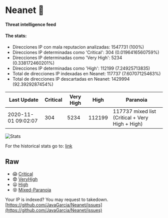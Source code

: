 # Neanet :hocho:
#### Threat intelligence feed
#### The stats:

- Direcciones IP con mala reputacion analizadas: 1547731 (100%)
- Direcciones IP determinadas como 'Critical':  304 (0.0196416560759%)
- Direcciones IP determinadas como 'Very High':  5234 (0.338172460201%)
- Direcciones IP determinadas como 'High':  112199 (7.24925713835)
- Total de direcciones IP indexadas en Neanet:  117737 (7.60707125463%)
- Total de direcciones IP descartadas en Neanet:  1429994 (92.3929287454%)

| Last Update | Critical | Very High | High | Paranoia |
| --- | --- | --- | --- | --- |
| 2020-11-01 09:02:07 | 304 | 5234 | 112199 | 117737 mixed list (Critical + Very High + High)|

![Stats](https://docs.google.com/spreadsheets/d/e/2PACX-1vSnaNMIXVabIpDJjufMlzH7poXnshF3mgd8Is1g9ytUEzVsP5my4Trn8f-xkoLLQ38xpL3HtmUexLo6/pubchart?oid=501124687&format=image)

For the historical stats go to: [link](/stats.csv)
## Raw
- :scream: [Critical](https://raw.githubusercontent.com/JavaGarcia/Neanet/master/blacklists/neanet_critical.txt)
- :fearful: [VeryHigh](https://raw.githubusercontent.com/JavaGarcia/Neanet/master/blacklists/neanet_veryHigh.txtt)
- :frowning: [High](https://raw.githubusercontent.com/JavaGarcia/Neanet/master/blacklists/neanet_high.txt)
- :dizzy_face: [Mixed-Paranoia](https://raw.githubusercontent.com/JavaGarcia/Neanet/master/blacklists/neanet_all.txt)


Your IP is indexed? You may request to takedown. [https://github.com/JavaGarcia/Neanet/issues](https://github.com/JavaGarcia/Neanet/issues)





























































































































































































































































































































































































































































































































































































































































































































































































































































































































































































































































































































































































































































































































































































































































































































































































































































































































































































































































































